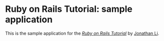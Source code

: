 # Ruby on Rails Tutorial: sample application

This is the sample application for
the [*Ruby on Rails Tutorial*](http://railstutorial.org/)
by [Jonathan Li](http://lordseeks.com/).

